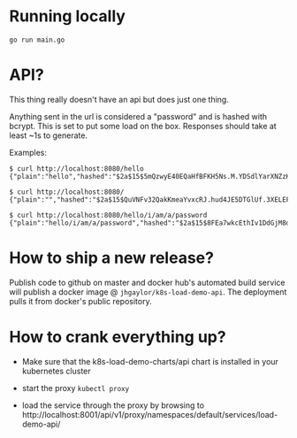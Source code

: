 # Running locally

`go run main.go`

# API?

This thing really doesn't have an api but does just one thing.

Anything sent in the url is considered a "password" and is hashed with bcrypt. This is set to put some load on the box. Responses should take at least ~1s to generate.

Examples:

```
$ curl http://localhost:8080/hello
{"plain":"hello","hashed":"$2a$15$5mQzwyE40EQaHfBFKH5Ns.M.YDSdlYarXNZzKdW800mTnGzEn5iE."}

$ curl http://localhost:8080/
{"plain":"","hashed":"$2a$15$QuVNFv32QakKmeaYvxcRJ.hud4JE5DTGlUf.3XELEFooh63UBDXhG"}

$ curl http://localhost:8080/hello/i/am/a/password
{"plain":"hello/i/am/a/password","hashed":"$2a$15$8FEa7wkcEthIv1DdGjM8durXa2b9SrHMNy1FufCRWDZ1dHT5b3p5m"}
```


# How to ship a new release?

Publish code to github on master and docker hub's automated build service will publish a docker image @ `jhgaylor/k8s-load-demo-api`. The deployment pulls it from docker's public repository.

# How to crank everything up?

* Make sure that the k8s-load-demo-charts/api chart is installed in your kubernetes cluster

* start the proxy `kubectl proxy`

* load the service through the proxy by browsing to http://localhost:8001/api/v1/proxy/namespaces/default/services/load-demo-api/

